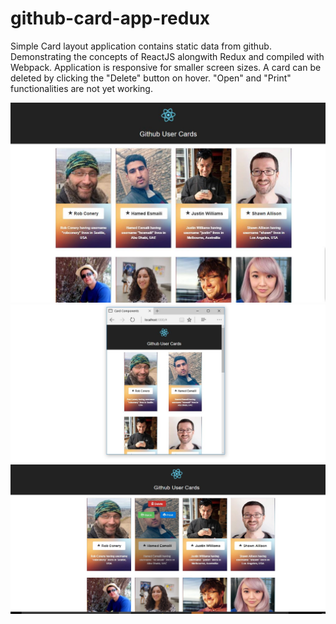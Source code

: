# github-card-app-redux
Simple Card layout application contains static data from github. Demonstrating the concepts of ReactJS alongwith Redux and compiled with Webpack. Application is responsive for smaller screen sizes. A card can be deleted by clicking the "Delete" button on hover. "Open" and "Print" functionalities are not yet working.

![react-redux-github-cards](./screens/React_Redux_Github_Card_App_1.JPG?raw=true "React-Redux-Cards")
![react-redux-github-cards](./screens/React_Redux_Github_Card_App_4.JPG?raw=true "React-Redux-Cards")
![react-redux-github-cards](./screens/React_Redux_Github_Card_App_3.JPG?raw=true "React-Redux-Cards")
